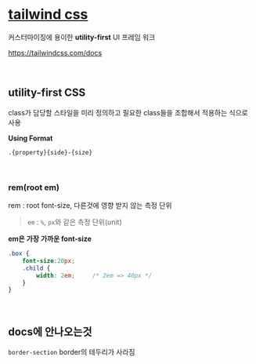 # [tailwind css](https://tailwindcss.com/)

커스터마이징에 용이한 **utility-first** UI 프레임 워크

https://tailwindcss.com/docs

<br>



## utility-first CSS

class가 담당할 스타일을 미리 정의하고 필요한 class들을 조합해서 적용하는 식으로 사용

**Using Format**

```
.{property}{side}-{size}
```

<br>

### rem(root em)

rem : root font-size, 다른것에 영향 받지 않는 측정 단위

>  `em` : `%`, `px`와 같은 측정 단위(unit)



**em은 가장 가까운 font-size**

```css
.box {
    font-size:20px;
    .child {
        width: 2em;		/* 2em => 40px */
    }
}
```

<br>

## docs에 안나오는것

`border-section` border의 테두리가 사라짐